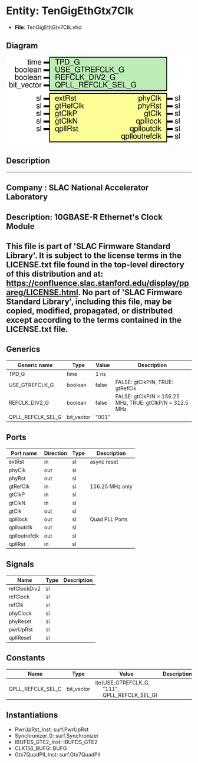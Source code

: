 # Entity: TenGigEthGtx7Clk

- **File**: TenGigEthGtx7Clk.vhd
## Diagram

![Diagram](TenGigEthGtx7Clk.svg "Diagram")
## Description

-----------------------------------------------------------------------------
 Company    : SLAC National Accelerator Laboratory
-----------------------------------------------------------------------------
 Description: 10GBASE-R Ethernet's Clock Module
-----------------------------------------------------------------------------
 This file is part of 'SLAC Firmware Standard Library'.
 It is subject to the license terms in the LICENSE.txt file found in the
 top-level directory of this distribution and at:
    https://confluence.slac.stanford.edu/display/ppareg/LICENSE.html.
 No part of 'SLAC Firmware Standard Library', including this file,
 may be copied, modified, propagated, or distributed except according to
 the terms contained in the LICENSE.txt file.
-----------------------------------------------------------------------------
## Generics

| Generic name      | Type       | Value | Description                                                 |
| ----------------- | ---------- | ----- | ----------------------------------------------------------- |
| TPD_G             | time       | 1 ns  |                                                             |
| USE_GTREFCLK_G    | boolean    | false |   FALSE: gtClkP/N,  TRUE: gtRefClk                          |
| REFCLK_DIV2_G     | boolean    | false |   FALSE: gtClkP/N = 156.25 MHz,  TRUE: gtClkP/N = 312.5 MHz |
| QPLL_REFCLK_SEL_G | bit_vector | "001" |                                                             |
## Ports

| Port name     | Direction | Type | Description      |
| ------------- | --------- | ---- | ---------------- |
| extRst        | in        | sl   |  async reset     |
| phyClk        | out       | sl   |                  |
| phyRst        | out       | sl   |                  |
| gtRefClk      | in        | sl   |  156.25 MHz only |
| gtClkP        | in        | sl   |                  |
| gtClkN        | in        | sl   |                  |
| gtClk         | out       | sl   |                  |
| qplllock      | out       | sl   | Quad PLL Ports   |
| qplloutclk    | out       | sl   |                  |
| qplloutrefclk | out       | sl   |                  |
| qpllRst       | in        | sl   |                  |
## Signals

| Name         | Type | Description |
| ------------ | ---- | ----------- |
| refClockDiv2 | sl   |             |
| refClock     | sl   |             |
| refClk       | sl   |             |
| phyClock     | sl   |             |
| phyReset     | sl   |             |
| pwrUpRst     | sl   |             |
| qpllReset    | sl   |             |
## Constants

| Name              | Type       | Value                                                                                                                  | Description |
| ----------------- | ---------- | ---------------------------------------------------------------------------------------------------------------------- | ----------- |
| QPLL_REFCLK_SEL_C | bit_vector |  ite(USE_GTREFCLK_G,<br><span style="padding-left:20px"> "111",<br><span style="padding-left:20px"> QPLL_REFCLK_SEL_G) |             |
## Instantiations

- PwrUpRst_Inst: surf.PwrUpRst
- Synchronizer_0: surf.Synchronizer
- IBUFDS_GTE2_Inst: IBUFDS_GTE2
- CLK156_BUFG: BUFG
- Gtx7QuadPll_Inst: surf.Gtx7QuadPll
